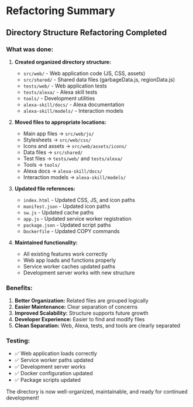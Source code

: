 # Refactoring Summary

## Directory Structure Refactoring Completed

### What was done:

1. **Created organized directory structure:**
   - `src/web/` - Web application code (JS, CSS, assets)
   - `src/shared/` - Shared data files (garbageData.js, regionData.js)
   - `tests/web/` - Web application tests
   - `tests/alexa/` - Alexa skill tests
   - `tools/` - Development utilities
   - `alexa-skill/docs/` - Alexa documentation
   - `alexa-skill/models/` - Interaction models

2. **Moved files to appropriate locations:**
   - Main app files → `src/web/js/`
   - Stylesheets → `src/web/css/`
   - Icons and assets → `src/web/assets/icons/`
   - Data files → `src/shared/`
   - Test files → `tests/web/` and `tests/alexa/`
   - Tools → `tools/`
   - Alexa docs → `alexa-skill/docs/`
   - Interaction models → `alexa-skill/models/`

3. **Updated file references:**
   - `index.html` - Updated CSS, JS, and icon paths
   - `manifest.json` - Updated icon paths
   - `sw.js` - Updated cache paths
   - `app.js` - Updated service worker registration
   - `package.json` - Updated script paths
   - `Dockerfile` - Updated COPY commands

4. **Maintained functionality:**
   - All existing features work correctly
   - Web app loads and functions properly
   - Service worker caches updated paths
   - Development server works with new structure

### Benefits:

1. **Better Organization:** Related files are grouped logically
2. **Easier Maintenance:** Clear separation of concerns
3. **Improved Scalability:** Structure supports future growth
4. **Developer Experience:** Easier to find and modify files
5. **Clean Separation:** Web, Alexa, tests, and tools are clearly separated

### Testing:

- ✅ Web application loads correctly
- ✅ Service worker paths updated
- ✅ Development server works
- ✅ Docker configuration updated
- ✅ Package scripts updated

The directory is now well-organized, maintainable, and ready for continued development!
